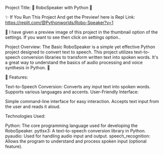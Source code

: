 Project Title: 🌟 RoboSpeaker with Python 🌟

✨ If You Run This Project And get the Preview! here is Repl Link: https://replit.com/@Pythonworlds/Robo-Speaker?v=1

🎉 I have given a preview image of this project in the thumbnail option of the settings. If you want to see then click on settings option..

Project Overview: The Basic RoboSpeaker is a simple yet effective Python project designed to convert text to speech. 
This project utilizes text-to-speech conversion libraries to transform written text into spoken words.
It's a great way to understand the basics of audio processing and voice synthesis in Python. 🚀

📱 Features:

Text-to-Speech Conversion:
Converts any input text into spoken words.
Supports various languages and accents.
User-Friendly Interface:

Simple command-line interface for easy interaction.
Accepts text input from the user and reads it aloud.

Technologies Used:

Python: The core programming language used for developing the RoboSpeaker.
pyttsx3: A text-to-speech conversion library in Python.
pyaudio: Used for handling audio input and output.
speech_recognition: Allows the program to understand and process spoken input (optional feature).
